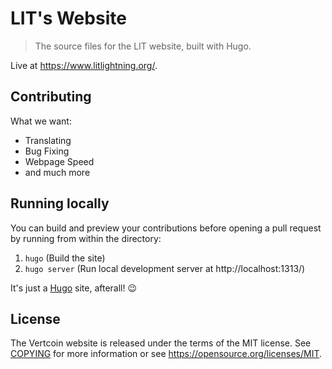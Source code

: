 # LIT's Website

> The source files for the LIT website, built with Hugo.

Live at https://www.litlightning.org/.

## Contributing

What we want:
* Translating
* Bug Fixing
* Webpage Speed
* and much more

## Running locally

You can build and preview your contributions before opening a pull request by running from within the directory:

1. `hugo` (Build the site)
2. `hugo server` (Run local development server at http://localhost:1313/)

It's just a [Hugo](https://gohugo.io/getting-started/usage/) site, afterall! :wink:

## License

The Vertcoin website is released under the terms of the MIT license. See [COPYING](COPYING) for more
information or see https://opensource.org/licenses/MIT.
